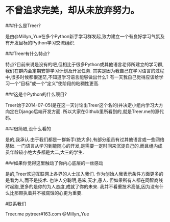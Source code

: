 不曾追求完美，却从未放弃努力。
=============================

###什么是Treer?

是由@Millyn_Yue在多个Python新手学习群发起,致力建立一个有良好学习气氛及有开发目标的Python学习交流组织.


###Treer有什么特点?

特点?目前来说是没有的吧,但相比于很多Python或其他语言老师所建立的学习群,我们在群内会定期安排学习计划及开发任务.
其实是因为我自己在学习语言的过程中,很多时候都很迷茫,不知道学习语言能够做出什么?
有一天我自己觉得应该给学习一个“目标”或一个“定义”使阶段的粘稠性更高.


###这是个Python的什么项目?

Treer始于2014-07-05(是在这一天讨论出Treer这个名的)并决定小组内学习大方向定在Django后端开发方面.
所以大家在Github里所看到的,就是Treer.me的源代码.


###很简陋,没什么看的

是的,我承认.由于我们都是一群新手(绝大多),有部分组员有过其他语言或一些网络基础.
一门语言从学习到能随心的开发,是需要一定时间来沉淀自己的.而且组内成员年龄较小绝大多都是大二,大三的学生.


###如果你觉得这里触动了你内心底层的一丝感动

是的,Treer欢迎互联网上各界的人士加入我们.
作为创始人我表示条件方面更多的是看为人,而不是技术.
也许人分聪明,愚笨,天才,愚人.
但如果所有人都在同智商线时起跑,更多的是你的为人态度,成就了你的未来.
我并不看重技术高低,因为没有什么比那颗执着并不被腐蚀的心更为重要.


#联系我们

Treer.me
pytreer#163.com
@Millyn_Yue
